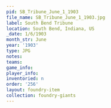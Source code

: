 ```yaml
---
pid: SB_Tribune_June_1_1903
file_name: SB_Tribune_June_1_1903.jpg
label: South Bend Tribune
location: South Bend, Indiana, US
_date: 1/6/1903
month_str: June
year: '1903'
type: JPG
notes: 
teams: 
game_info: 
player_info: 
inventoried: n
order: '256'
layout: foundry-item
collection: foundry-giants
---
```

